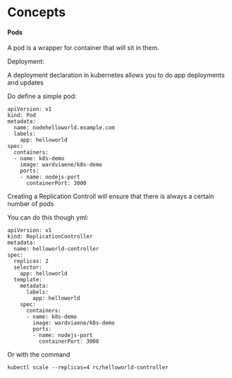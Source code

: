 # Concepts

#### Pods

A pod is a wrapper for container that will sit in them.

Deployment:

A deployment declaration in kubernetes allows you to do app deployments and updates

Do define a simple pod: 

```
apiVersion: v1
kind: Pod
metadata:
  name: nodehelloworld.example.com
  labels:
    app: helloworld
spec:
  containers:
  - name: k8s-demo
    image: wardviaene/k8s-demo
    ports:
    - name: nodejs-port
      containerPort: 3000
```

Creating a Replication Controll will ensure that there is always a certain number of pods

You can do this though yml:

```
apiVersion: v1
kind: ReplicationController
metadata:
  name: helloworld-controller
spec:
  replicas: 2
  selector:
    app: helloworld
  template:
    metadata:
      labels:
        app: helloworld
    spec:
      containers:
      - name: k8s-demo
        image: wardviaene/k8s-demo
        ports:
        - name: nodejs-port
          containerPort: 3000
```

Or with the command 

`kubectl scale --replicas=4 rc/helloworld-controller`

